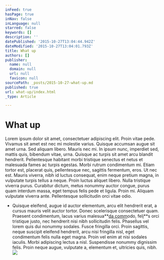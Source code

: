 ```yaml
---
inFeed: true
hasPage: true
inNav: false
inLanguage: null
starred: false
keywords: []
description: ''
datePublished: '2015-10-27T13:04:44.942Z'
dateModified: '2015-10-27T13:04:01.793Z'
title: What up
authors: []
publisher:
  name: null
  domain: null
  url: null
  favicon: null
sourcePath: _posts/2015-10-27-what-up.md
published: true
url: what-up/index.html
_type: Article

---
```

# What up

Lorem ipsum dolor sit amet, consectetuer adipiscing elit. Proin vitae pede. Vivamus sit amet est nec mi molestie varius. Quisque accumsan augue sit amet urna. Sed aliquam libero. Mauris nec mi. In ipsum nunc, imperdiet sed, mattis quis, bibendum vitae, urna. Quisque ac turpis sit amet arcu blandit hendrerit. Pellentesque habitant morbi tristique senectus et netus et malesuada fames ac turpis egestas. Morbi rutrum condimentum mi. Etiam tortor est, placerat quis, pellentesque nec, sagittis fermentum, eros. Ut nec est. Mauris viverra, nibh id luctus consequat, enim neque pretium magna, in vulputate turpis tellus a neque. Proin luctus aliquet libero. Nulla tristique viverra purus. Curabitur dictum, metus nonummy auctor congue, purus quam interdum massa, eget tempus felis pede et ligula. Proin mi. Aliquam vulputate viverra ante. Pellentesque sollicitudin orci vitae odio.

* Quisque eleifend, augue id auctor elementum, arcu elit hendrerit erat, a cursus mauris velit auctor tortor. Donec scelerisque consectetuer quam. Praesent condimentum, lacus varius malesua**[da comm][0]odo, fel[i][0]**s orci tristique justo, nec hendrerit nisi nibh sollicitudin felis. Phasellus vel lorem quis dui nonummy sodales. Fusce fringilla orci. Proin sagittis, neque suscipit eleifend hendrerit, arcu nisi fringilla nisl, eget condimentum felis nulla eget magna. Proin vel enim at nisi sodales iaculis. Morbi adipiscing lectus a nisl. Suspendisse nonummy dignissim felis. Proin neque augue, vulputate a, elementum et, ultricies quis, nibh.
![](https://the-grid-user-content.s3-us-west-2.amazonaws.com/45773284-aba5-437d-80b6-e62acbdf4321.jpg)

[0]: null